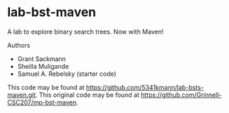 # lab-bst-maven

A lab to explore binary search trees. Now with Maven!

Authors

* Grant Sackmann
* Sheilla Muligande
* Samuel A. Rebelsky (starter code)

This code may be found at <https://github.com/5341kmann/lab-bsts-maven.git>.
This original code may be found at <https://github.com/Grinnell-CSC207/mp-bst-maven>.
